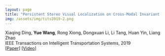 ```yaml
---
layout: page
title: "Persistent Stereo Visual Localization on Cross-Modal Invariant Map"
img: /assets/img/tits2019-2.png
---
```

Xiaqing Ding, **Yue Wang**, Rong Xiong, Dongxuan Li, Li Tang, Huan Yin, Liang Zhao
<br/>
IEEE Transactions on Intelligent Transportation Systems, 2019
<br/>
[[Paper](https://ieeexplore.ieee.org/abstract/document/8853391/)]
[[Video](https://www.youtube.com/watch?v=hTo9DD1xcs8&t=117s)]
